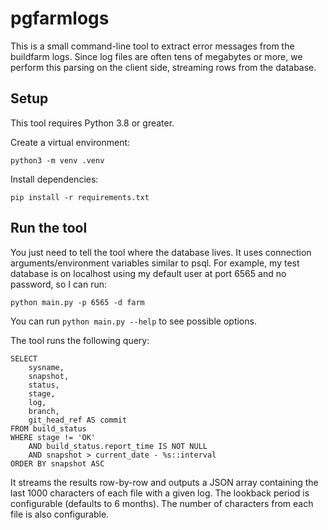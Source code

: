 # pgfarmlogs
This is a small command-line tool to extract error messages from the buildfarm logs. Since log files are often tens of megabytes
or more, we perform this parsing on the client side, streaming rows from the database. 

## Setup
This tool requires Python 3.8 or greater.

Create a virtual environment:
```
python3 -m venv .venv
```

Install dependencies:
```
pip install -r requirements.txt
```

## Run the tool
You just need to tell the tool where the database lives. It uses connection arguments/environment variables similar to psql. 
For example, my test database is on localhost using my default user
at port 6565 and no password, so I can run:

```
python main.py -p 6565 -d farm
```

You can run `python main.py --help` to see possible options.

The tool runs the following query:

```
SELECT
    sysname,
    snapshot,
    status,
    stage,
    log,
    branch,
    git_head_ref AS commit
FROM build_status
WHERE stage != 'OK'
    AND build_status.report_time IS NOT NULL
    AND snapshot > current_date - %s::interval
ORDER BY snapshot ASC
```

It streams the results row-by-row and outputs a JSON array containing the last 1000 characters 
of each file with a given log. The lookback period is configurable (defaults to 6 months). The number of characters
from each file is also configurable. 